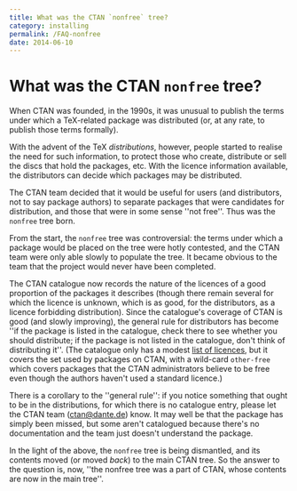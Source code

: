 ```yaml
---
title: What was the CTAN `nonfree` tree?
category: installing
permalink: /FAQ-nonfree
date: 2014-06-10
---
```


# What was the CTAN `nonfree` tree?

When CTAN was founded, in the 1990s, it was unusual to publish
the terms under which a TeX-related package was distributed (or, at
any rate, to publish those terms formally).

With the advent of the TeX _distributions_, however, people
started to realise the need for such information, to protect those who
create, distribute or sell the discs that hold the packages, etc.
With the licence information available, the distributors can decide
which packages may be distributed.

The CTAN team decided that it would be useful for users (and
distributors, not to say package authors) to separate packages that
were candidates for distribution, and those that were in some sense
''not free''.  Thus was the `nonfree` tree born.

From the start, the `nonfree` tree was controversial: the terms
under which a package would be placed on the tree were hotly
contested, and the CTAN team were only able slowly to populate
the tree.  It became obvious to the team that the project would never
have been completed.

The CTAN catalogue now records the nature of the licences of a
good proportion of the packages it describes (though there remain
several for which the licence is unknown, which is as good, for the
distributors, as a licence forbidding distribution).  Since the
catalogue's coverage of CTAN is good (and slowly improving),
the general rule for distributors has become
''if the package is listed in the catalogue, check there to see
whether you should distribute; if the package is not listed in the
catalogue, don't think of distributing it''.
(The catalogue only has a modest 
[list of licences](https://ctan.org/license/), but it covers the set used
by packages on CTAN, with a wild-card `other-free`
which covers packages that the CTAN administrators believe to
be free even though the authors haven't used a standard licence.)

There is a corollary to the ''general rule'': if you notice something
that ought to be in the distributions, for which there is no catalogue
entry, please let the CTAN team (<a href="mailto:ctan@dante.de">ctan@dante.de</a>) know.
It may well be that the package has simply been missed, but some aren't
catalogued because there's no documentation and the team just doesn't
understand the package.

In the light of the above, the `nonfree` tree is being
dismantled, and its contents moved (or moved _back_) to the main
CTAN tree.  So the answer to the question is, now, ''the
nonfree tree was a part of CTAN, whose contents are now in
the main tree''.

